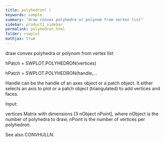 ```yaml
---
title: polyhedron( )
keywords: sample
summary: "draw convex polyhedra or polynom from vertex list"
sidebar: product1_sidebar
permalink: polyhedron.html
folder: +swplot
mathjax: true
---
```

  draw convex polyhedra or polynom from vertex list
 
  hPatch = SWPLOT.POLYHEDRON(vertices)
 
  hPatch = SWPLOT.POLYHEDRON(handle,...
 
  Handle can be the handle of an axes object or a patch object. It either
  selects an axis to plot or a patch object (triangulated) to add vertices
  and faces.
 
  Input:
 
  vertices      Matrix with dimensions [3 nObject nPoint], where nObject is
                the number of polyhedra to draw, nPoint is the number of
                vertices per polyhedron.
 
  See also CONVHULLN.
 
